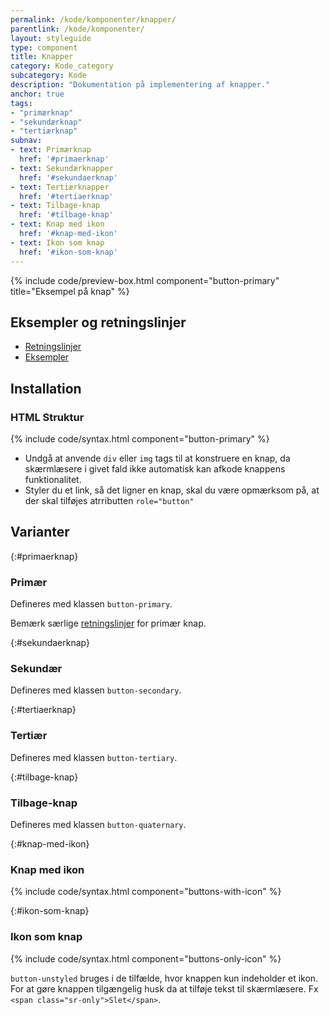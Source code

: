 ```yaml
---
permalink: /kode/komponenter/knapper/
parentlink: /kode/komponenter/
layout: styleguide
type: component
title: Knapper
category: Kode_category
subcategory: Kode
description: "Dokumentation på implementering af knapper."
anchor: true
tags:
- "primærknap"
- "sekundærknap"
- "tertiærknap"
subnav:
- text: Primærknap
  href: '#primaerknap'
- text: Sekundærknapper
  href: '#sekundaerknap'
- text: Tertiærknapper
  href: '#tertiaerknap'
- text: Tilbage-knap
  href: '#tilbage-knap'
- text: Knap med ikon
  href: '#knap-med-ikon'
- text: Ikon som knap
  href: '#ikon-som-knap'
---
```


{% include code/preview-box.html component="button-primary" title="Eksempel på knap" %}

## Eksempler og retningslinjer
<ul class="nobullet-list">
    <li><a href="/komponenter/knapper/#retningslinjer">Retningslinjer</a></li>
    <li><a href="/komponenter/knapper/">Eksempler</a></li>
</ul>

## Installation

### HTML Struktur

{% include code/syntax.html component="button-primary" %}

- Undgå at anvende `div` eller `img` tags til at konstruere en knap, da skærmlæsere i givet fald ikke automatisk kan afkode knappens funktionalitet.
- Styler du et link, så det ligner en knap, skal du være opmærksom på, at der skal tilføjes atrributten `role="button"`

## Varianter

{:#primaerknap}
### Primær

Defineres med klassen `button-primary`.

Bemærk særlige <a href="/komponenter/knapper/#retningslinjer">retningslinjer</a> for primær knap.

{:#sekundaerknap}
### Sekundær
Defineres med klassen `button-secondary`.

{:#tertiaerknap}
### Tertiær

Defineres med klassen `button-tertiary`.

{:#tilbage-knap}
### Tilbage-knap

Defineres med klassen `button-quaternary`.

{:#knap-med-ikon}
### Knap med ikon
{% include code/syntax.html component="buttons-with-icon" %}

{:#ikon-som-knap}
### Ikon som knap
{% include code/syntax.html component="buttons-only-icon" %}

`button-unstyled` bruges i de tilfælde, hvor knappen kun indeholder et ikon. For at gøre knappen tilgængelig husk da at tilføje tekst til skærmlæsere. Fx `<span class="sr-only">Slet</span>`.
